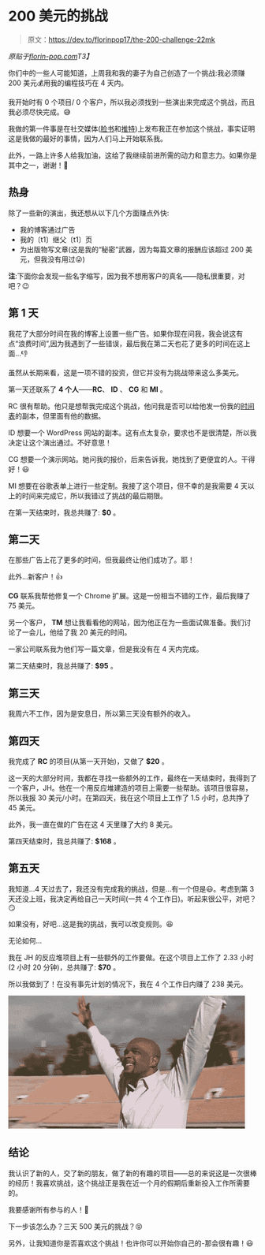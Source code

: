 # 200 美元的挑战

> 原文：<https://dev.to/florinpop17/the-200-challenge-22mk>

*原贴于[florin-pop.com](https://www.florin-pop.com/blog/2019/09/the-%24200-challenge/)T3】*

你们中的一些人可能知道，上周我和我的妻子为自己创造了一个挑战:我必须赚 200 美元💰用我的编程技巧在 4 天内。

我开始时有 0 个项目/ 0 个客户，所以我必须找到一些演出来完成这个挑战，而且我必须尽快完成。😅

我做的第一件事是在社交媒体([脸书](https://facebook.com/florinpop17)和[推特](https://twitter.com/florinpop1705))上发布我正在参加这个挑战，事实证明这是我做的最好的事情，因为人们马上开始联系我。

此外，一路上许多人给我加油，这给了我继续前进所需的动力和意志力。如果你是其中之一，谢谢！🙏

## 热身

除了一些新的演出，我还想从以下几个方面赚点外快:

*   我的博客通过广告
*   我的〔t1〕继父〔t1〕页
*   为出版物写文章(这是我的“秘密”武器，因为每篇文章的报酬应该超过 200 美元，但我没有用过😜)

**注**:下面你会发现一些名字缩写，因为我不想用客户的真名——隐私很重要，对吧？😉

## 第 1 天

我花了大部分时间在我的博客上设置一些广告。如果你现在问我，我会说这有点“浪费时间”,因为我遇到了一些错误，最后我在第二天也花了更多的时间在这上面...👎

虽然从长期来看，这是一项不错的投资，但它并没有为挑战带来这么多美元。

第一天还联系了 **4 个人**——**RC**、 **ID** 、 **CG** 和 **MI** 。

RC 很有帮助。他只是想帮我完成这个挑战，他问我是否可以给他发一份我的[时间表](https://dev.to/timeline)的副本，但里面有他的数据。

ID 想要一个 WordPress 网站的副本。这有点太复杂，要求也不是很清楚，所以我决定让这个演出通过。不好意思！

CG 想要一个演示网站。她问我的报价，后来告诉我，她找到了更便宜的人。干得好！😃

MI 想要在谷歌表单上进行一些定制。我接了这个项目，但不幸的是我需要 4 天以上的时间来完成它，所以我错过了挑战的最后期限。

在第一天结束时，我总共赚了: **$0** 。

## 第二天

在那些广告上花了更多的时间，但我最终让他们成功了。耶！

此外...新客户！👍

**CG** 联系我帮他修复一个 Chrome 扩展。这是一份相当不错的工作，最后我赚了 75 美元。

另一个客户， **TM** 想让我看看他的网站，因为他正在为一些面试做准备。我们讨论了一会儿，他给了我 20 美元的时间。

一家公司联系我为他们写一篇文章，但是我没有在 4 天内完成。

第二天结束时，我总共赚了: **$95** 。

## 第三天

我周六不工作，因为是安息日，所以第三天没有额外的收入。

## 第四天

我完成了 **RC** 的项目(从第一天开始)，又做了 **$20** 。

这一天的大部分时间，我都在寻找一些额外的工作，最终在一天结束时，我得到了一个客户，JH。他在一个用反应堆建造的项目上需要一些帮助。该项目很容易，所以我报 30 美元/小时。在第四天，我在这个项目上工作了 1.5 小时，总共挣了 45 美元。

此外，我一直在做的广告在这 4 天里赚了大约 8 美元。

第四天结束时，我总共赚了: **$168** 。

## 第五天

我知道...4 天过去了，我还没有完成我的挑战，但是...有一个但是😃。考虑到第 3 天还没上班，我决定再给自己一天时间(一共 4 个工作日)。听起来很公平，对吧？😏

如果没有，好吧...这是我的挑战，我可以改变规则。😆

无论如何...

我在 JH 的反应堆项目上有一些额外的工作要做。在这个项目上工作了 2.33 小时(2 小时 20 分钟)，总共赚了: **$70** 。

所以我做到了！在没有事先计划的情况下，我在 4 个工作日内赚了 238 美元。

[![Yes](img/53da5b2b44701825bcd5ffebc3f79f62.png)](https://i.giphy.com/media/l44Q6Etd5kdSGttXa/giphy.gif)

## 结论

我认识了新的人，交了新的朋友，做了新的有趣的项目——总的来说这是一次很棒的经历！我喜欢挑战，这个挑战正是我在近一个月的假期后重新投入工作所需要的。

我要感谢所有参与的人！🙏

下一步该怎么办？三天 500 美元的挑战？😝

另外，让我知道你是否喜欢这个挑战！也许你可以开始你自己的-那会很有趣！😃